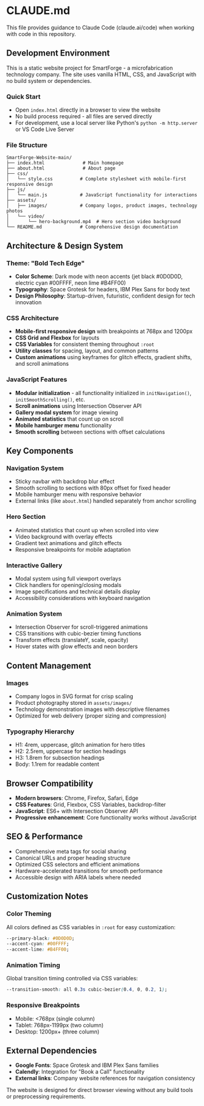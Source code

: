 # CLAUDE.md

This file provides guidance to Claude Code (claude.ai/code) when working with code in this repository.

## Development Environment

This is a static website project for SmartForge - a microfabrication technology company. The site uses vanilla HTML, CSS, and JavaScript with no build system or dependencies.

### Quick Start
- Open `index.html` directly in a browser to view the website
- No build process required - all files are served directly
- For development, use a local server like Python's `python -m http.server` or VS Code Live Server

### File Structure
```
SmartForge-Website-main/
├── index.html              # Main homepage
├── about.html              # About page
├── css/
│   └── style.css          # Complete stylesheet with mobile-first responsive design
├── js/
│   └── main.js            # JavaScript functionality for interactions
├── assets/
│   ├── images/            # Company logos, product images, technology photos
│   └── video/
│       └── hero-background.mp4  # Hero section video background
└── README.md              # Comprehensive design documentation
```

## Architecture & Design System

### Theme: "Bold Tech Edge"
- **Color Scheme**: Dark mode with neon accents (jet black #0D0D0D, electric cyan #00FFFF, neon lime #B4FF00)
- **Typography**: Space Grotesk for headers, IBM Plex Sans for body text
- **Design Philosophy**: Startup-driven, futuristic, confident design for tech innovation

### CSS Architecture
- **Mobile-first responsive design** with breakpoints at 768px and 1200px
- **CSS Grid and Flexbox** for layouts
- **CSS Variables** for consistent theming throughout `:root`
- **Utility classes** for spacing, layout, and common patterns
- **Custom animations** using keyframes for glitch effects, gradient shifts, and scroll animations

### JavaScript Features
- **Modular initialization** - all functionality initialized in `initNavigation()`, `initSmoothScrolling()`, etc.
- **Scroll animations** using Intersection Observer API
- **Gallery modal system** for image viewing
- **Animated statistics** that count up on scroll
- **Mobile hamburger menu** functionality
- **Smooth scrolling** between sections with offset calculations

## Key Components

### Navigation System
- Sticky navbar with backdrop blur effect
- Smooth scrolling to sections with 80px offset for fixed header
- Mobile hamburger menu with responsive behavior
- External links (like `about.html`) handled separately from anchor scrolling

### Hero Section
- Animated statistics that count up when scrolled into view
- Video background with overlay effects
- Gradient text animations and glitch effects
- Responsive breakpoints for mobile adaptation

### Interactive Gallery
- Modal system using full viewport overlays
- Click handlers for opening/closing modals
- Image specifications and technical details display
- Accessibility considerations with keyboard navigation

### Animation System
- Intersection Observer for scroll-triggered animations
- CSS transitions with cubic-bezier timing functions
- Transform effects (translateY, scale, opacity)
- Hover states with glow effects and neon borders

## Content Management

### Images
- Company logos in SVG format for crisp scaling
- Product photography stored in `assets/images/`
- Technology demonstration images with descriptive filenames
- Optimized for web delivery (proper sizing and compression)

### Typography Hierarchy
- H1: 4rem, uppercase, glitch animation for hero titles
- H2: 2.5rem, uppercase for section headings
- H3: 1.8rem for subsection headings
- Body: 1.1rem for readable content

## Browser Compatibility

- **Modern browsers**: Chrome, Firefox, Safari, Edge
- **CSS Features**: Grid, Flexbox, CSS Variables, backdrop-filter
- **JavaScript**: ES6+ with Intersection Observer API
- **Progressive enhancement**: Core functionality works without JavaScript

## SEO & Performance

- Comprehensive meta tags for social sharing
- Canonical URLs and proper heading structure  
- Optimized CSS selectors and efficient animations
- Hardware-accelerated transitions for smooth performance
- Accessible design with ARIA labels where needed

## Customization Notes

### Color Theming
All colors defined as CSS variables in `:root` for easy customization:
```css
--primary-black: #0D0D0D;
--accent-cyan: #00FFFF;
--accent-lime: #B4FF00;
```

### Animation Timing
Global transition timing controlled via CSS variables:
```css
--transition-smooth: all 0.3s cubic-bezier(0.4, 0, 0.2, 1);
```

### Responsive Breakpoints
- Mobile: <768px (single column)
- Tablet: 768px-1199px (two column)  
- Desktop: 1200px+ (three column)

## External Dependencies

- **Google Fonts**: Space Grotesk and IBM Plex Sans families
- **Calendly**: Integration for "Book a Call" functionality  
- **External links**: Company website references for navigation consistency

The website is designed for direct browser viewing without any build tools or preprocessing requirements.